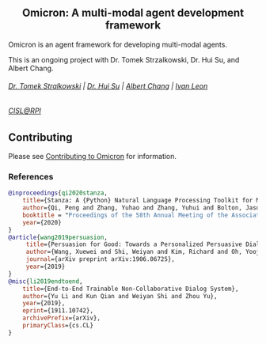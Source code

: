 <h2 align="center">Omicron: A multi-modal agent development framework</h2>

Omicron is an agent framework for developing multi-modal agents. 
 
This is an ongoing project with Dr. Tomek Strzalkowski, Dr. Hui Su, and Albert Chang. 


###### [Dr. Tomek Stralkowski](https://faculty.rpi.edu/node/36316 "Dr. Tomek Strzalkowski") | [Dr. Hui Su](https://cisl.rpi.edu/people/faculty/hui-su "Dr. Hui Su") | [Albert Chang](https://cisl.rpi.edu/people/students/albert-chang "Albert Chang") | [Ivan Leon](https://ivanleon.net "Ivan Leon")
###### [CISL@RPI](https://cisl.rpi.edu/ "CISL")

## Contributing

Please see [Contributing to Omicron](CONTRIBUTING.md) for information.

### References
```bibtex
@inproceedings{qi2020stanza,
    title={Stanza: A {Python} Natural Language Processing Toolkit for Many Human Languages},
    author={Qi, Peng and Zhang, Yuhao and Zhang, Yuhui and Bolton, Jason and Manning, Christopher D.},
    booktitle = "Proceedings of the 58th Annual Meeting of the Association for Computational Linguistics: System Demonstrations",
    year={2020}
}
@article{wang2019persuasion,
     title={Persuasion for Good: Towards a Personalized Persuasive Dialogue System for Social Good},
     author={Wang, Xuewei and Shi, Weiyan and Kim, Richard and Oh, Yoojung and Yang, Sijia and Zhang, Jingwen and Yu, Zhou},
     journal={arXiv preprint arXiv:1906.06725},
     year={2019}
}
@misc{li2019endtoend,
    title={End-to-End Trainable Non-Collaborative Dialog System},
    author={Yu Li and Kun Qian and Weiyan Shi and Zhou Yu},
    year={2019},
    eprint={1911.10742},
    archivePrefix={arXiv},
    primaryClass={cs.CL}
}
```
